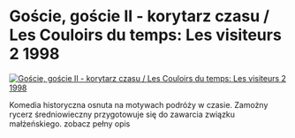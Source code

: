 Goście, goście II - korytarz czasu / Les Couloirs du temps: Les visiteurs 2 1998 
=============
[![Goście, goście II - korytarz czasu / Les Couloirs du temps: Les visiteurs 2 1998 ](http://vidos.pl/images/player.gif)](http://vidos.pl/goscie-goscie-ii-korytarz-czasu-les-couloirs-du-temps-les-visiteurs-2-1998)

 Komedia historyczna osnuta na motywach podróży w czasie. Zamożny rycerz średniowieczny przygotowuje się do zawarcia związku małżeńskiego. zobacz pełny opis
